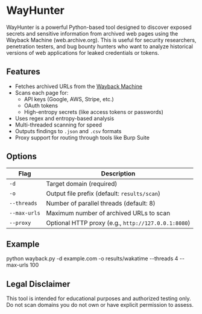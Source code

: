 # WayHunter 
WayHunter is a powerful Python-based tool designed to discover exposed secrets and sensitive information from archived web pages using the Wayback Machine (web.archive.org). This is useful for security researchers, penetration testers, and bug bounty hunters who want to analyze historical versions of web applications for leaked credentials or tokens.

##  Features

- Fetches archived URLs from the [Wayback Machine](https://archive.org/web/)
- Scans each page for:
  - API keys (Google, AWS, Stripe, etc.)
  - OAuth tokens
  - High-entropy secrets (like access tokens or passwords)
- Uses regex and entropy-based analysis
- Multi-threaded scanning for speed
- Outputs findings to `.json` and `.csv` formats
- Proxy support for routing through tools like Burp Suite

 ## Options
 
| Flag         | Description                                         |
| ------------ | --------------------------------------------------- |
| `-d`         | Target domain (required)                            |
| `-o`         | Output file prefix (default: `results/scan`)        |
| `--threads`  | Number of parallel threads (default: 8)             |
| `--max-urls` | Maximum number of archived URLs to scan             |
| `--proxy`    | Optional HTTP proxy (e.g., `http://127.0.0.1:8080`) |

 ## Example
 python wayback.py -d example.com -o results/wakatime --threads 4 --max-urls 100

 ## Legal Disclaimer
This tool is intended for educational purposes and authorized testing only. Do not scan domains you do not own or have explicit permission to assess.

